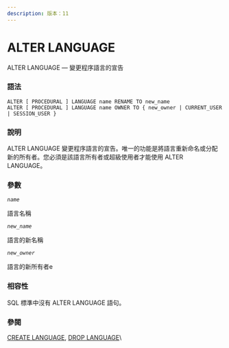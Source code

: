 ```yaml
---
description: 版本：11
---
```


# ALTER LANGUAGE

ALTER LANGUAGE — 變更程序語言的宣告

### 語法

```
ALTER [ PROCEDURAL ] LANGUAGE name RENAME TO new_name
ALTER [ PROCEDURAL ] LANGUAGE name OWNER TO { new_owner | CURRENT_USER | SESSION_USER }
```

### 說明

ALTER LANGUAGE 變更程序語言的宣告。唯一的功能是將語言重新命名或分配新的所有者。您必須是該語言所有者或超級使用者才能使用 ALTER LANGUAGE。

### 參數

_`name`_

語言名稱

_`new_name`_

語言的新名稱

_`new_owner`_

語言的新所有者e

### 相容性

SQL 標準中沒有 ALTER LANGUAGE 語句。

### 參閱

[CREATE LANGUAGE](create-language.md), [DROP LANGUAGE](drop-language.md)\
